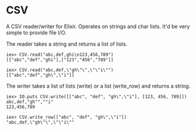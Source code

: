 # CSV

A CSV reader/writer for Elixir. Operates on strings and char lists. It'd be
very simple to provide file I/O.

The reader takes a string and returns a list of lists.

    iex> CSV.read("abc,def,ghi\n123,456,789")
    [["abc","def","ghi"],["123","456","789"]]

    iex> CSV.read("abc,def,\"gh\"\",\"\"i\"")
    [["abc","def","gh\",\"i"]]

The writer takes a list of lists (write) or a list (write_row) and returns a
string.

    iex> IO.puts CSV.write([["abc", "def", "gh\",\"i"], [123, 456, 789]])
    abc,def,"gh"",""i"
    123,456,789

    iex> CSV.write_row(["abc", "def", "gh\",\"i"])
    "abc,def,\"gh\"\",\"\"i\""
